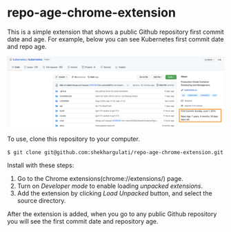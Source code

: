 # repo-age-chrome-extension

This is a simple extension that shows a public Github repository first commit date and age. For example, below you can see Kubernetes first commit date and repo age.

![](images/k8s.png)

To use, clone this repository to your computer.

```
$ git clone git@github.com:shekhargulati/repo-age-chrome-extension.git
```

Install with these steps:

1. Go to the Chrome extensions(chrome://extensions/) page.
2. Turn on *Developer mode* to enable loading *unpacked extensions*.
3. Add the extension by clicking *Load Unpacked* button, and select the source directory.

After the extension is added, when you go to any public Github repository you will see the first commit date and repository age.
